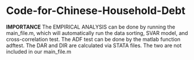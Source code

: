 # Code-for-Chinese-Household-Debt

**IMPORTANCE**
The EMPIRICAL ANALYSIS can be done by running the main_file.m, which will automatically run the data sorting, SVAR model, and cross-correlation test. The ADF test can be done by the matlab function adftest. The DAR and DIR are calculated via STATA files. The two are not included in our main_file.m

